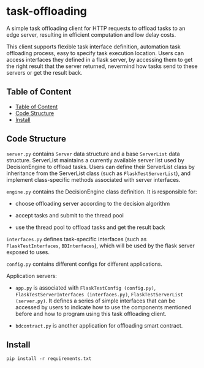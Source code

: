 # task-offloading

A simple task offloading client for HTTP requests to offload tasks to an edge server, resulting in efficient computation and low delay costs.

This client supports flexible task interface definition, automation task offloading process,  easy to specify task execution location. Users can access interfaces they defined in a flask server, by accessing them to get the right result that the server returned, nevermind how tasks send to these servers or get the result back.

## Table of Content

<!-- TOC -->

- [Table of Content](#table-of-content)
- [Code Structure](#code-structure)
- [Install](#install)

<!-- /TOC -->

## Code Structure

`server.py` contains `Server` data structure and a base `ServerList` data structure. ServerList maintains a currently available server list used by DecisionEngine to offload tasks. Users can define their ServerList class by inheritance from the ServerList class (such as `FlaskTestServerList`), and implement class-specific methods associated with server interfaces.

`engine.py` contains the DecisionEngine class definition. It is responsible for:

- choose offloading server according to the decision algorithm

- accept tasks and submit to the thread pool

- use the thread pool to offload tasks and get the result back

`interfaces.py` defines task-specific interfaces (such as `FlaskTestInterfaces`, `BDInterfaces`), which will be used by the flask server exposed to uses. 

`config.py` contains different configs for different applications.

Application servers:

- `app.py` is associated with `FlaskTestConfig (config.py)`, `FlaskTestServerInterfaces (interfaces.py)`, `FlaskTestServerList (server.py)`. It defines a series of simple interfaces that can be accessed by users to indicate how to use the components mentioned before and how to program using this task offloading client.

- `bdcontract.py` is another application for offloading smart contract.

## Install

```
pip install -r requirements.txt
```